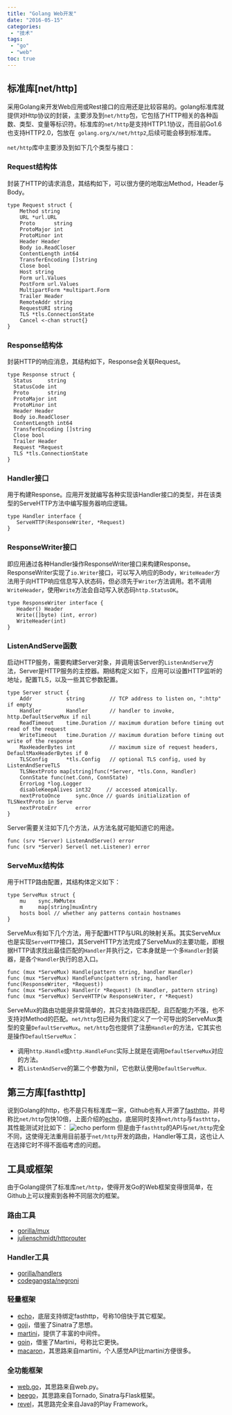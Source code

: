 ```yaml
---
title: "Golang Web开发"
date: "2016-05-15"
categories:
 - "技术"
tags:
 - "go"
 - "web"
toc: true
---
```


## 标准库[net/http]

采用Golang来开发Web应用或Rest接口的应用还是比较容易的。golang标准库就提供对Http协议的封装，主要涉及到`net/http`包，它包括了HTTP相关的各种函数、类型、变量等标识符。标准库的`net/http`是支持HTTP1.1协议，而目前Go1.6也支持HTTP2.0，包放在` golang.org/x/net/http2`,后续可能会移到标准库。

`net/http`库中主要涉及到如下几个类型与接口：

### Request结构体

封装了HTTP的请求消息，其结构如下，可以很方便的地取出Method，Header与Body。
<!--more-->

  ```
  type Request struct {
      Method string
      URL *url.URL
      Proto      string
      ProtoMajor int
      ProtoMinor int
      Header Header
      Body io.ReadCloser
      ContentLength int64
      TransferEncoding []string
      Close bool
      Host string
      Form url.Values
      PostForm url.Values
      MultipartForm *multipart.Form
      Trailer Header
      RemoteAddr string
      RequestURI string
      TLS *tls.ConnectionState
      Cancel <-chan struct{}
  }
  ```

### Response结构体

封装HTTP的响应消息，其结构如下，Response会关联Request。

  ```
  type Response struct {
    Status     string
    StatusCode int
    Proto      string
    ProtoMajor int
    ProtoMinor int
    Header Header
    Body io.ReadCloser
    ContentLength int64
    TransferEncoding []string
    Close bool
    Trailer Header
    Request *Request
    TLS *tls.ConnectionState
 }
  ```

### Handler接口

用于构建Response。应用开发就编写各种实现该Handler接口的类型，并在该类型的ServeHTTP方法中编写服务器响应逻辑。

 ```
 type Handler interface {
    ServeHTTP(ResponseWriter, *Request)
 }
 ```

### ResponseWriter接口

即应用通过各种Handler操作ResponseWriter接口来构建Response。ResponseWriter实现了`io.Writer`接口，可以写入响应的Body，`WriteHeader`方法用于向HTTP响应信息写入状态码，但必须先于`Writer`方法调用。若不调用`WriteHeader`，使用`Write`方法会自动写入状态码`http.StatusOK`。

 ```
 type ResponseWriter interface {
    Header() Header
    Write([]byte) (int, error)
    WriteHeader(int)
 }
 ```

### ListenAndServe函数

启动HTTP服务，需要构建Server对象，并调用该Server的`ListenAndServe`方法，Server是HTTP服务的主控器。期结构定义如下，应用可以设置HTTP监听的地址，配置TLS，以及一些其它参数配置。

```
type Server struct {
    Addr           string        // TCP address to listen on, ":http" if empty
    Handler        Handler       // handler to invoke, http.DefaultServeMux if nil
    ReadTimeout    time.Duration // maximum duration before timing out read of the request
    WriteTimeout   time.Duration // maximum duration before timing out write of the response
    MaxHeaderBytes int           // maximum size of request headers, DefaultMaxHeaderBytes if 0
    TLSConfig      *tls.Config   // optional TLS config, used by ListenAndServeTLS
    TLSNextProto map[string]func(*Server, *tls.Conn, Handler)
    ConnState func(net.Conn, ConnState)
    ErrorLog *log.Logger
    disableKeepAlives int32     // accessed atomically.
    nextProtoOnce     sync.Once // guards initialization of TLSNextProto in Serve
    nextProtoErr      error
}
```

Server需要关注如下几个方法，从方法名就可能知道它的用途。

```
func (srv *Server) ListenAndServe() error
func (srv *Server) Serve(l net.Listener) error
```

### ServeMux结构体

用于HTTP路由配置，其结构体定义如下：

```
type ServeMux struct {
    mu    sync.RWMutex
    m     map[string]muxEntry
    hosts bool // whether any patterns contain hostnames
}
```

ServeMux有如下几个方法，用于配置HTTP与URL的映射关系。其实ServeMux也是实现`ServeHTTP`接口，其ServeHTTP方法完成了ServeMux的主要功能，即根据HTTP请求找出最佳匹配的`Handler`并执行之，它本身就是一个多`Handler`封装器，是各个`Handler`执行的总入口。

```
func (mux *ServeMux) Handle(pattern string, handler Handler)
func (mux *ServeMux) HandleFunc(pattern string, handler func(ResponseWriter, *Request))
func (mux *ServeMux) Handler(r *Request) (h Handler, pattern string)
func (mux *ServeMux) ServeHTTP(w ResponseWriter, r *Request)
```

ServeMux的路由功能是非常简单的，其只支持路径匹配，且匹配能力不强，也不支持对Method的匹配。`net/http`包已经为我们定义了一个可导出的ServeMux类型的变量`DefaultServeMux`。`net/http`包也提供了注册`Handler`的方法，它其实也是操作`DefaultServeMux`：

  * 调用`http.Handle`或`http.HandleFunc`实际上就是在调用`DefaultServeMux`对应的方法。
  * 若`ListenAndServe`的第二个参数为nil，它也默认使用`DefaultServeMux`.

##  第三方库[fasthttp]

说到Golang的http，也不是只有标准库一家，Github也有人开源了[fasthttp](https://github.com/valyala/fasthttp)，并号称比`net/http`包快10倍，上面介绍的[echo](https://github.com/labstack/echo)，底层同时支持`net/http`与`fasthttp`，其性能测试对比如下：
![echo perform](https://camo.githubusercontent.com/b3432f107b2bdaaca11a4ee0225edeb121b02607/687474703a2f2f692e696d6775722e636f6d2f665a566e4b35322e706e67)
但是由于`fasthttp`的API与`net/http`完全不同，这使得无法重用目前基于`net/http`开发的路由，Handler等工具，这也让人在选择它时不得不面临考虑的问题。

##  工具或框架

由于Golang提供了标准库`net/http`，使得开发Go的Web框架变得很简单，在Github上可以搜索到各种不同层次的框架。

###  路由工具

  * [gorilla/mux](https://github.com/gorilla/mux)
  * [julienschmidt/httprouter](https://github.com/julienschmidt/httprouter)

###  Handler工具

  * [gorilla/handlers](https://github.com/gorilla/handlers)
  * [codegangsta/negroni](https://github.com/codegangsta/negroni)

###  轻量框架

  * [echo](https://github.com/labstack/echo)，底层支持绑定fasthttp，号称10倍快于其它框架。
  * [goji](https://github.com/goji/goji)，借鉴了Sinatra了思想。
  * [martini](https://github.com/go-martini/martini)，提供了丰富的中间件。
  * [goin](https://github.com/gin-gonic/gin)，借鉴了Martini，号称比它更快。
  * [macaron](https://github.com/go-macaron/macaron)，其思路来自martini，个人感觉API比martini方便很多。

### 全功能框架

  * [web.go](https://github.com/hoisie/web)，其思路来自web.py。
  * [beego](http://beego.me/)，其思路来自Tornado, Sinatra与Flask框架。
  * [revel](http://revel.github.io/)，其思路完全来自Java的Play Framework。
